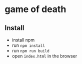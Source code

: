 # game of death

## Install

-   install npm
-   run `npm install`
-   run `npm run build`
-   open `index.html` in the browser
